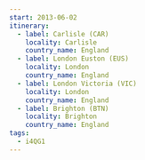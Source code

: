 ```yaml
---
start: 2013-06-02
itinerary:
  - label: Carlisle (CAR)
    locality: Carlisle
    country_name: England
  - label: London Euston (EUS)
    locality: London
    country_name: England
  - label: London Victoria (VIC)
    locality: London
    country_name: England
  - label: Brighton (BTN)
    locality: Brighton
    country_name: England
tags:
  - i4QG1
---
```

